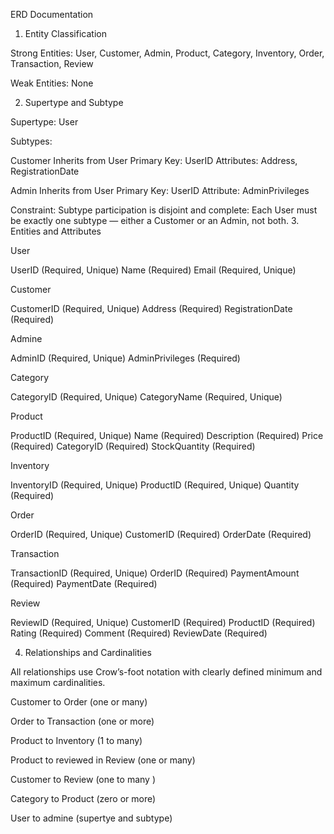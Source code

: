 
ERD Documentation

1. Entity Classification

Strong Entities:
  User, Customer, Admin, Product, Category, Inventory, Order, Transaction, Review

Weak Entities:
  None

2. Supertype and Subtype

Supertype:
  User

Subtypes:

  Customer
    Inherits from User
    Primary Key: UserID
    Attributes: Address, RegistrationDate

  Admin
    Inherits from User
    Primary Key: UserID
    Attribute: AdminPrivileges

Constraint:
  Subtype participation is disjoint and complete:
  Each User must be exactly one subtype — either a Customer or an Admin, not both.
3. Entities and Attributes

User

UserID (Required, Unique)
 Name (Required)
 Email (Required, Unique)

Customer

 CustomerID (Required, Unique)
Address (Required)
 RegistrationDate (Required)

Admine

 AdminID (Required, Unique)
AdminPrivileges (Required)

Category

 CategoryID (Required, Unique)
CategoryName (Required, Unique)

Product

 ProductID (Required, Unique)
 Name (Required)
 Description (Required)
 Price (Required)
CategoryID (Required)
StockQuantity (Required)

Inventory

 InventoryID (Required, Unique)
ProductID (Required, Unique)
Quantity (Required)

Order

OrderID (Required, Unique)
 CustomerID (Required)
OrderDate (Required)

Transaction

 TransactionID (Required, Unique)
OrderID (Required)
 PaymentAmount (Required)
PaymentDate (Required)

Review

 ReviewID (Required, Unique)
 CustomerID (Required)
ProductID (Required)
Rating (Required)
Comment (Required)
 ReviewDate (Required)

4. Relationships and Cardinalities

All relationships use Crow’s-foot notation with clearly defined minimum and maximum cardinalities.

 Customer  to  Order (one or many)

 
 Order     to Transaction (one or more)

 
 Product   to  Inventory (1 to many)

 
 Product   to reviewed in Review (one  or many)

 
 Customer  to  Review (one to many )

 
 Category  to  Product (zero or more)

 
 User      to  admine  (supertye and subtype)
 